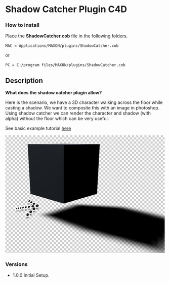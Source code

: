 # Shadow Catcher Plugin C4D

### How to install

Place the **ShadowCatcher.cob** file in the following folders.

```
MAC = Applications/MAXON/plugins/ShadowCatcher.cob
```

or

```
PC = C:/program files/MAXON/plugins/ShadowCatcher.cob
```

## Description

**What does the shadow catcher plugin allow?**

Here is the scenario, we have a 3D character walking across the floor while casting a shadow. We want to composite this with an image in photoshop. Using shadow catcher we can render the character and shadow (with alpha) without the floor which can be very useful.

See basic example tutorial [here](https://grafxflow.co.uk/blog/3d-animation/shadow-catcher-plugin-in-cinema-4d)

![Shadow Catcher plugin in cinema 4d image](readme-images/shadow-catcher-plugin-in-cinema-4d.jpg)

### Versions

* 1.0.0 Initial Setup.




